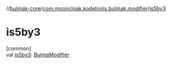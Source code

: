 //[bulmak-core](../../index.md)/[com.mooncloak.kodetools.bulmak.modifier](index.md)/[is5by3](is5by3.md)

# is5by3

[common]\
val [is5by3](is5by3.md): [BulmaModifier](-bulma-modifier/index.md)
